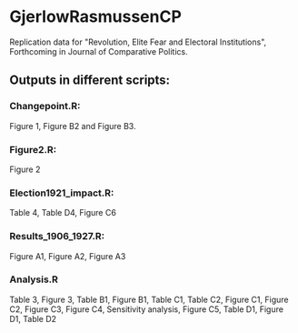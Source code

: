 # GjerlowRasmussenCP
Replication data for "Revolution, Elite Fear and Electoral Institutions", Forthcoming in Journal of Comparative Politics.


## Outputs in different scripts:

### Changepoint.R:
Figure 1, Figure B2 and Figure B3.

### Figure2.R:
Figure 2

### Election1921_impact.R:
Table 4, Table D4, Figure C6


### Results_1906_1927.R:
Figure A1, Figure A2, Figure A3


### Analysis.R
Table 3, Figure 3, Table B1, Figure B1, Table C1, Table C2, Figure C1, Figure C2,
Figure C3, Figure C4, Sensitivity analysis, Figure C5, Table D1, Figure D1, Table D2
